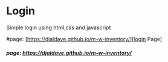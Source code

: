 # Login
Simple login using html,css and javascript 

#page: [https://djaldave.github.io/m-w-inventory/][login Page]
##### page: https://djaldave.github.io/m-w-inventory/


[login Page]: https://djaldave.github.io/m-w-inventory/
